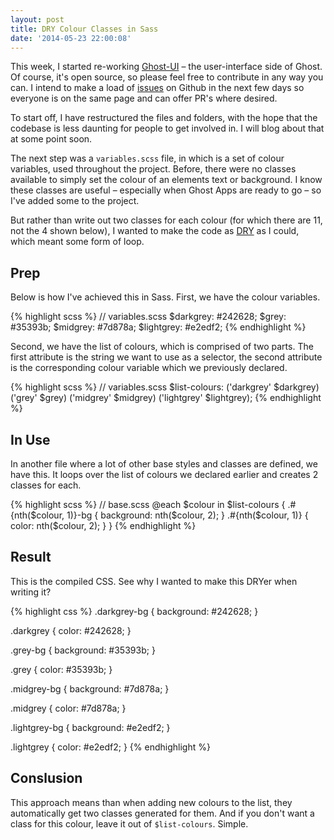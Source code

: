 ```yaml
---
layout: post
title: DRY Colour Classes in Sass
date: '2014-05-23 22:00:08'
---
```


This week, I started re-working [Ghost-UI](http://github.com/TryGhost/Ghost-UI) – the user-interface side of Ghost. Of course, it's open source, so please feel free to contribute in any way you can. I intend to make a load of [issues](https://github.com/TryGhost/Ghost-UI/issues) on Github in the next few days so everyone is on the same page and can offer PR's where desired.

To start off, I have restructured the files and folders, with the hope that the codebase is less daunting for people to get involved in. I will blog about that at some point soon.

The next step was a `variables.scss` file, in which is a set of colour variables, used throughout the project. Before, there were no classes available to simply set the colour of an elements text or background. I know these classes are useful – especially when Ghost Apps are ready to go – so I've added some to the project.

But rather than write out two classes for each colour (for which there are 11, not the 4 shown below), I wanted to make the code as [DRY](http://en.wikipedia.org/wiki/Code_reuse) as I could, which meant some form of loop.

## Prep

Below is how I've achieved this in Sass. First, we have the colour variables.

{% highlight scss %}
// variables.scss
$darkgrey: #242628;
$grey: #35393b;
$midgrey: #7d878a;
$lightgrey: #e2edf2;
{% endhighlight %}

Second, we have the list of colours, which is comprised of two parts. The first attribute is the string we want to use as a selector, the second attribute is the corresponding colour variable which we previously declared.

{% highlight scss %}
// variables.scss
$list-colours:
    ('darkgrey' $darkgrey)
    ('grey' $grey)
    ('midgrey' $midgrey)
    ('lightgrey' $lightgrey);
{% endhighlight %}

## In Use

In another file where a lot of other base styles and classes are defined, we have this. It loops over the list of colours we declared earlier and creates 2 classes for each.

{% highlight scss %}
// base.scss
@each $colour in $list-colours {
    .#{nth($colour, 1)}-bg {
        background: nth($colour, 2);
    }
    .#{nth($colour, 1)} {
        color: nth($colour, 2);
    }
}
{% endhighlight %}

## Result

This is the compiled CSS. See why I wanted to make this DRYer when writing it?

{% highlight css %}
.darkgrey-bg {
    background: #242628;
}

.darkgrey {
    color: #242628;
}

.grey-bg {
    background: #35393b;
}

.grey {
    color: #35393b;
}

.midgrey-bg {
    background: #7d878a;
}

.midgrey {
    color: #7d878a;
}

.lightgrey-bg {
    background: #e2edf2;
}

.lightgrey {
    color: #e2edf2;
}
{% endhighlight %}

## Conslusion

This approach means than when adding new colours to the list, they automatically get two classes generated for them. And if you don't want a class for this colour, leave it out of `$list-colours`. Simple.